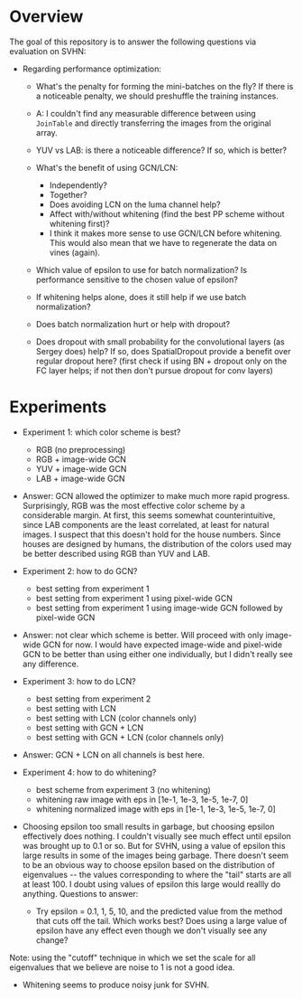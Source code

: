 # Overview

The goal of this repository is to answer the following questions via evaluation
on SVHN:

- Regarding performance optimization:
  - What's the penalty for forming the mini-batches on the fly? If there is a
  noticeable penalty, we should preshuffle the training instances.
  - A: I couldn't find any measurable difference between using `JoinTable` and
  directly transferring the images from the original array.

  - YUV vs LAB: is there a noticeable difference? If so, which is better?
  - What's the benefit of using GCN/LCN:
    - Independently?
    - Together?
    - Does avoiding LCN on the luma channel help?
    - Affect with/without whitening (find the best PP scheme without whitening
    first)?
    - I think it makes more sense to use GCN/LCN before whitening. This would
    also mean that we have to regenerate the data on vines (again).

  - Which value of epsilon to use for batch normalization? Is performance
  sensitive to the chosen value of epsilon?
  - If whitening helps alone, does it still help if we use batch normalization?
  - Does batch normalization hurt or help with dropout?
  - Does dropout with small probability for the convolutional layers (as Sergey
  does) help? If so, does SpatialDropout provide a benefit over regular dropout
  here? (first check if using BN + dropout only on the FC layer helps; if not
  then don't pursue dropout for conv layers)

# Experiments

- Experiment 1: which color scheme is best?
  - RGB (no preprocessing)
  - RGB + image-wide GCN
  - YUV + image-wide GCN
  - LAB + image-wide GCN

- Answer: GCN allowed the optimizer to make much more rapid progress.
Surprisingly, RGB was the most effective color scheme by a considerable margin.
At first, this seems somewhat counterintuitive, since LAB components are the
least correlated, at least for natural images. I suspect that this doesn't hold
for the house numbers. Since houses are designed by humans, the distribution of
the colors used may be better described using RGB than YUV and LAB.

- Experiment 2: how to do GCN?
  - best setting from experiment 1
  - best setting from experiment 1 using pixel-wide GCN
  - best setting from experiment 1 using image-wide GCN followed by pixel-wide GCN

- Answer: not clear which scheme is better. Will proceed with only image-wide
GCN for now. I would have expected image-wide and pixel-wide GCN to be better
than using either one individually, but I didn't really see any difference.

- Experiment 3: how to do LCN?
  - best setting from experiment 2
  - best setting with LCN
  - best setting with LCN (color channels only)
  - best setting with GCN + LCN
  - best setting with GCN + LCN (color channels only)

- Answer: GCN + LCN on all channels is best here.

- Experiment 4: how to do whitening?
  - best scheme from experiment 3 (no whitening)
  - whitening raw image with eps in [1e-1, 1e-3, 1e-5, 1e-7, 0]
  - whitening normalized image with eps in [1e-1, 1e-3, 1e-5, 1e-7, 0]

- Choosing epsilon too small results in garbage, but choosing epsilon
effectively does nothing. I couldn't visually see much effect until epsilon was
brought up to 0.1 or so. But for SVHN, using a value of epsilon this large
results in some of the images being garbage. There doesn't seem to be an
obvious way to choose epsilon based on the distribution of eigenvalues -- the
values corresponding to where the "tail" starts are all at least 100. I doubt
using values of epsilon this large would reallly do anything. Questions to answer:
  - Try epsilon = 0.1, 1, 5, 10, and the predicted value from the method that
  cuts off the tail. Which works best? Does using a large value of epsilon have
  any effect even though we don't visually see any change?

Note: using the "cutoff" technique in which we set the scale for all
eigenvalues that we believe are noise to 1 is not a good idea.

- Whitening seems to produce noisy junk for SVHN.
